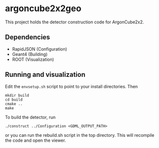 # argoncube2x2geo
This project holds the detector construction code for ArgonCube2x2.

## Dependencies
* RapidJSON (Configuration)
* Geant4 (Building)
* ROOT (Visualization)

## Running and visualization
Edit the `envsetup.sh` script to point to your install directories. Then
```
mkdir build
cd build
cmake ..
make
```
To build the detector, run
```
./construct ../Configuration <GDML_OUTPUT_PATH>
```
or you can run the rebuild.sh script in the top directory. This will recompile the code and open the viewer. 
